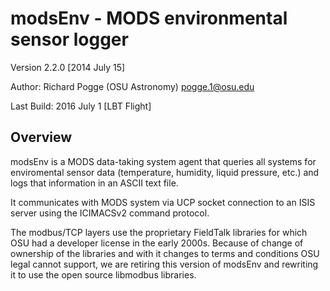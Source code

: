 # modsEnv - MODS environmental sensor logger

Version 2.2.0 [2014 July 15]

Author: Richard Pogge (OSU Astronomy) pogge.1@osu.edu

Last Build: 2016 July 1 [LBT Flight]

## Overview

modsEnv is a MODS data-taking system agent that queries all systems for enviromental sensor data (temperature, humidity, liquid pressure, etc.) 
and logs that information in an ASCII text file.

It communicates with MODS system via UCP socket connection to an ISIS server using the ICIMACSv2 command protocol.

The modbus/TCP layers use the proprietary FieldTalk libraries for which OSU had a developer license in the early 2000s. Because of
change of ownership of the libraries and with it changes to terms and conditions OSU legal cannot support, we are retiring this version
of modsEnv and rewriting it to use the open source libmodbus libraries.
